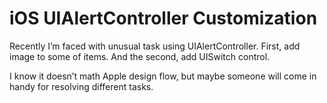 # iOS UIAlertController Customization

Recently I’m faced with unusual task using UIAlertController. First, add image to some of items. And the second, add UISwitch control.

I know it doesn’t math Apple design flow, but maybe someone will come in handy for resolving different tasks.
